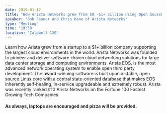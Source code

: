 ```yaml
---
date: 2019-01-17
title: "How Arista Networks grew from $0 -$1+ billion using Open Source Principles"
speaker: "Bob Fenner and Chris Kane of Arista Networks"
type: "Meeting"
time: '19:30'
location: 'Caldwell 120'
---
```


Learn how Arista grew from a startup to a $1+ billion company supporting the largest cloud environments in the world. Arista Networks was founded to pioneer and deliver software-driven cloud networking solutions for large data center storage and computing environments. Arista EOS, is the most advanced network operating system to enable open third party development. The award-winning software is built upon a stable, open source Linux core with a central state-oriented database that makes EOS inherently self-healing, in-service upgradeable and extremely robust. Arista was recently ranked #10 Arista Networks on the Fortune 100 Fastest Growing Tech Companies.

#### As always, laptops are encouraged and pizza will be provided.
